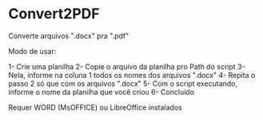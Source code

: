 # Convert2PDF



Converte arquivos ".docx" pra ".pdf"

Modo de usar:

1- Crie uma planilha 
2- Copie o arquivo da planilha pro Path do script
3- Nela, informe na coluna 1 todos os nomes dos arquivos ".docx"
4- Repita o passo 2 só que com os arquivos ".docx"
5- Com o script executando, informe o nome da planilha que você criou
6- Concluído




Requer WORD (MsOFFICE) ou LibreOffice instalados
